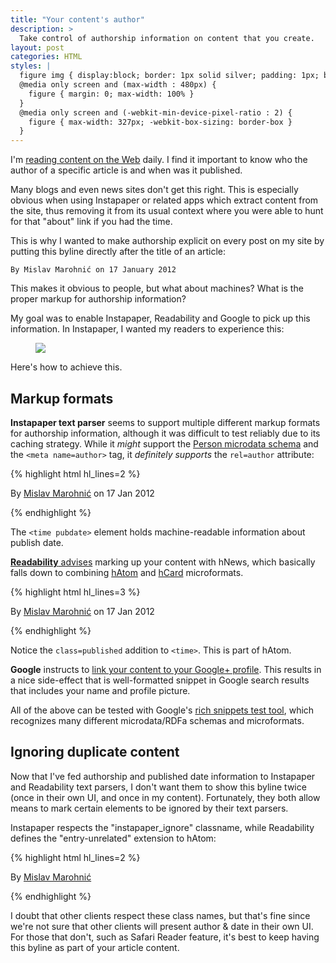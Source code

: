 ```yaml
---
title: "Your content's author"
description: >
  Take control of authorship information on content that you create.
layout: post
categories: HTML
styles: |
  figure img { display:block; border: 1px solid silver; padding: 1px; border-radius: 2px; max-width: 100% }
  @media only screen and (max-width : 480px) {
    figure { margin: 0; max-width: 100% }
  }
  @media only screen and (-webkit-min-device-pixel-ratio : 2) {
    figure { max-width: 327px; -webkit-box-sizing: border-box }
  }
---
```


I'm [reading content on the Web](/instapaper/) daily. I find it important to
know who the author of a specific article is and when was it published.

Many blogs and even news sites don't get this right. This is especially obvious
when using Instapaper or related apps which extract content from the site, thus
removing it from its usual context where you were able to hunt for that "about"
link if you had the time.

This is why I wanted to make authorship explicit on every post on my site by
putting this byline directly after the title of an article:

    By Mislav Marohnić on 17 January 2012

This makes it obvious to people, but what about machines? What is the proper
markup for authorship information?

My goal was to enable Instapaper, Readability and Google to pick up this
information. In Instapaper, I wanted my readers to experience this:

<div class=figwrapper><figure>
  <a href="/2012/01/special-chars/"><img
    src="https://img.skitch.com/20120807-p2bdg9g8ah76pt1acim4nxcrsp.png"></a>
</figure></div>

Here's how to achieve this.

## Markup formats

**Instapaper text parser** seems to support multiple different markup formats
for authorship information, although it was difficult to test reliably due to
its caching strategy. While it *might* support the [Person microdata
schema][person] and the `<meta name=author>` tag, it *definitely supports* the
`rel=author` attribute:

{% highlight html hl_lines=2 %}
<p>
  By <a href="/" rel=author lang=hr>Mislav Marohnić</a>
  on <time pubdate datetime="...">17 Jan 2012</time>
</p>
{% endhighlight %}

The `<time pubdate>` element holds machine-readable information about publish date.

[**Readability** advises][readability] marking up your content with hNews, which
basically falls down to combining [hAtom][] and [hCard][] microformats.

{% highlight html hl_lines=3 %}
<article class=hentry>
  <p class="author vcard">
    By <a href="/" class=fn lang=hr>Mislav Marohnić</a>
    on <time pubdate class=published datetime="...">17 Jan 2012</time>
  </p>
</article>
{% endhighlight %}

Notice the `class=published` addition to `<time>`. This is part of hAtom.

**Google** instructs to [link your content to your Google+ profile][author].
This results in a nice side-effect that is well-formatted snippet in Google
search results that includes your name and profile picture.

All of the above can be tested with Google's [rich snippets test tool][tool],
which recognizes many different microdata/RDFa schemas and microformats.

## Ignoring duplicate content

Now that I've fed authorship and published date information to Instapaper and
Readability text parsers, I don't want them to show this byline twice (once in
their own UI, and once in my content). Fortunately, they both allow means to
mark certain elements to be ignored by their text parsers.

Instapaper respects the "instapaper_ignore" classname, while Readability
defines the "entry-unrelated" extension to hAtom:

{% highlight html hl_lines=2 %}
<article class=hentry>
  <p class="instapaper_ignore entry-unrelated">
    By <a href="/" lang=hr>Mislav Marohnić</a>
  </p>
</article>
{% endhighlight %}

I doubt that other clients respect these class names, but that's fine since
we're not sure that other clients will present author & date in their own UI.
For those that don't, such as Safari Reader feature, it's best to keep having
this byline as part of your article content.


  [tool]: http://www.google.com/webmasters/tools/richsnippets

  [author]: http://support.google.com/webmasters/bin/answer.py?hl=en&answer=1408986
    "Author information in search results"

  [readability]: http://www.readability.com/developers/guidelines
    "Readability article publishing guidelines"

  [person]: http://www.schema.org/Person
  [hAtom]: http://microformats.org/wiki/hatom
  [hCard]: http://microformats.org/wiki/hcard
